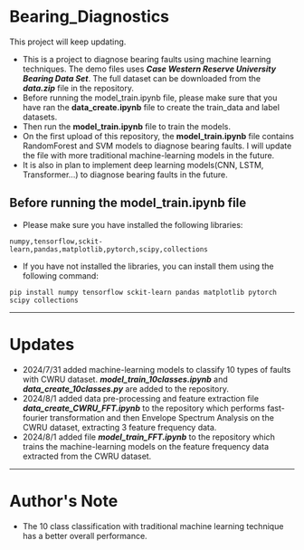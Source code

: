 # Bearing_Diagnostics
This project will keep updating.
- This is a project to diagnose bearing faults using machine learning techniques. The demo files uses ***Case Western Reserve University Bearing Data Set***. The full dataset can be downloaded from the ***data.zip*** file in the repository.
- Before running the model_train.ipynb file, please make sure that you have ran the **data_create.ipynb** file to create the train_data and label datasets.
- Then run the **model_train.ipynb** file to train the models.
- On the first upload of this repository, the **model_train.ipynb** file contains RandomForest and SVM models to diagnose bearing faults. I will update the file with more traditional machine-learning models in the future.
- It is also in plan to implement deep learning models(CNN, LSTM, Transformer...) to diagnose bearing faults in the future.
## Before running the model_train.ipynb file
- Please make sure you have installed the following libraries:
```
numpy,tensorflow,sckit-learn,pandas,matplotlib,pytorch,scipy,collections
```
- If you have not installed the libraries, you can install them using the following command:
```
pip install numpy tensorflow sckit-learn pandas matplotlib pytorch scipy collections
```
---
# Updates
- 2024/7/31 added machine-learning models to classify 10 types of faults with CWRU dataset. ***model_train_10classes.ipynb*** and ***data_create_10classes.py*** are added to the repository.
- 2024/8/1  added data pre-processing and feature extraction file ***data_create_CWRU_FFT.ipynb*** to the repository which performs fast-fourier transformation and then Envelope Spectrum Analysis on the CWRU dataset, extracting 3 feature frequency data.
- 2024/8/1  added file ***model_train_FFT.ipynb*** to the repository which trains the machine-learning models on the feature frequency data extracted from the CWRU dataset. 
---
# Author's Note
- The 10 class classification with traditional machine learning technique has a better overall performance.